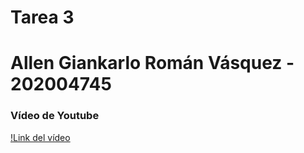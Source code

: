 # **Tarea 3**

# **Allen Giankarlo Román Vásquez - 202004745**

### **Vídeo de Youtube**

[!Link del vídeo](https://youtu.be/wHrWELSiSh0)
